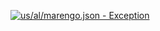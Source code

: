 [![us/al/marengo.json - Exception](https://img.shields.io/badge/us/al/marengo.json-Exception-red)](https://github.com/openaddresses/openaddresses/tree/master/sources/us/al/marengo.json)